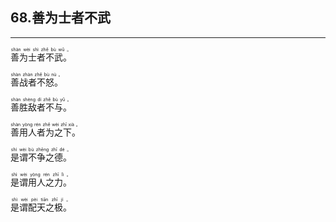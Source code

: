## 68.善为士者不武
---


<ruby><rb> 善为士者不武。 </rb> <rt> shàn  wèi  shì  zhě  bù  wǔ 。</rt>
</ruby>

<ruby><rb> 善战者不怒。 </rb> <rt> shàn  zhàn  zhě  bù  nù 。</rt>
</ruby>

<ruby><rb> 善胜敌者不与。 </rb> <rt> shàn  shèng  dí  zhě  bù  yǔ 。</rt>
</ruby>

<ruby><rb> 善用人者为之下。 </rb> <rt> shàn  yòng  rén  zhě  wèi  zhī  xià 。</rt>
</ruby>

<ruby><rb> 是谓不争之德。 </rb> <rt> shì  wèi  bù  zhēng  zhī  dé 。</rt>
</ruby>

<ruby><rb> 是谓用人之力。 </rb> <rt> shì  wèi  yòng  rén  zhī  lì 。</rt>
</ruby>

<ruby><rb> 是谓配天之极。 </rb> <rt> shì  wèi  pèi  tiān  zhī  jí 。</rt>
</ruby>

<ruby><rb>   </rb> <rt> </rt>
</ruby>

